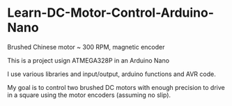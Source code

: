 # Learn-DC-Motor-Control-Arduino-Nano
Brushed Chinese motor ~ 300 RPM, magnetic encoder

This is a project usign ATMEGA328P in an Arduino Nano

I use various libraries and input/output, arduino functions and AVR code.

My goal is to control two brushed DC motors with enough precision to drive in a square using the motor encoders (assuming no slip).
